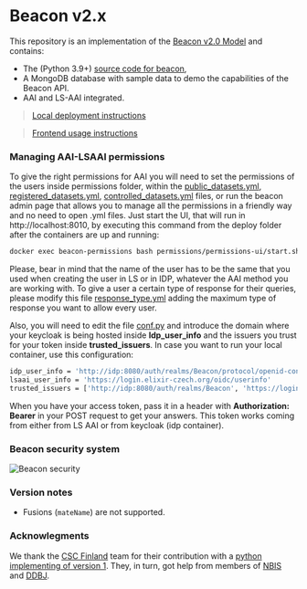 # Beacon v2.x

<!-- [![Testsuite](https://github.com/EGA-archive/beacon-2.x/workflows/Testsuite/badge.svg)](https://github.com/EGA-archive/beacon-2.x/actions) -->

This repository is an implementation of the [Beacon v2.0 Model](https://github.com/ga4gh-beacon/beacon-v2-Models) and contains:

* The (Python 3.9+) [source code for beacon](beacon),
* A MongoDB database with sample data to demo the capabilities of the Beacon API.
* AAI and LS-AAI integrated.


> [Local deployment instructions](deploy/README.md)

> [Frontend usage instructions](frontend/README.md)

### Managing AAI-LSAAI permissions

To give the right permissions for AAI you will need to set the permissions of the users inside permissions folder, within the [public_datasets.yml](permissions/public_datasets.yml), [registered_datasets.yml](permissions/registered_datasets.yml), [controlled_datasets.yml](permissions/controlled_datasets.yml) files, or run the beacon admin page that allows you to manage all the permissions in a friendly way and no need to open .yml files. Just start the UI, that will run in http://localhost:8010, by executing this command from the deploy folder after the containers are up and running:
```bash
docker exec beacon-permissions bash permissions/permissions-ui/start.sh
```
Please, bear in mind that the name of the user has to be the same that you used when creating the user in LS or in IDP, whatever the AAI method you are working with.
To give a user a certain type of response for their queries, please modify this file [response_type.yml](https://github.com/EGA-archive/beacon2-ri-api/blob/master/beacon/request/response_type.yml) adding the maximum type of response you want to allow every user.

Also, you will need to edit the file [conf.py](beacon/conf.py) and introduce the domain where your keycloak is being hosted inside **ldp_user_info** and the issuers you trust for your token inside **trusted_issuers**. In case you want to run your local container, use this configuration:
```bash
idp_user_info = 'http://idp:8080/auth/realms/Beacon/protocol/openid-connect/userinfo'
lsaai_user_info = 'https://login.elixir-czech.org/oidc/userinfo'
trusted_issuers = ['http://idp:8080/auth/realms/Beacon', 'https://login.elixir-czech.org/oidc/']
```

When you have your access token, pass it in a header with **Authorization: Bearer** in your POST request to get your answers. This token works coming from either from LS AAI or from keycloak (idp container).

### Beacon security system

![Beacon security](https://github.com/EGA-archive/beacon2-ri-api/blob/develop/deploy/beacon_security.png?raw=true)

### Version notes

* Fusions (`mateName`) are not supported.


### Acknowlegments

We thank the [CSC Finland](https://www.csc.fi/) team for their
contribution with a [python implementing of version
1](https://github.com/CSCfi/beacon-python). They, in turn, got help
from members of [NBIS](https://nbis.se/) and
[DDBJ](https://www.ddbj.nig.ac.jp).
